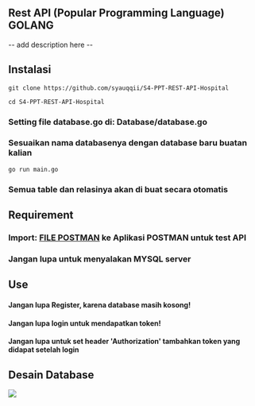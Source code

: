 ## Rest API (Popular Programming Language) GOLANG
-- add description here --

## Instalasi
```
git clone https://github.com/syauqqii/S4-PPT-REST-API-Hospital
```
```
cd S4-PPT-REST-API-Hospital
```
### Setting file database.go di: Database/database.go
### Sesuaikan nama databasenya dengan database baru buatan kalian
```
go run main.go
```
### Semua table dan relasinya akan di buat secara otomatis

## Requirement
### Import: [FILE POSTMAN](https://github.com/syauqqii/S4-PPT-REST-API-Hospital/blob/main/Others/Hospital%20API.postman_collection.json) ke Aplikasi POSTMAN untuk test API
### Jangan lupa untuk menyalakan MYSQL server

## Use
#### Jangan lupa Register, karena database masih kosong!
#### Jangan lupa login untuk mendapatkan token!
#### Jangan lupa untuk set header 'Authorization' tambahkan token yang didapat setelah login
  
## Desain Database
<img src="https://github.com/syauqqii/S4-PPT-REST-API-Hospital/blob/main/Others/erd%20hospital.png">
